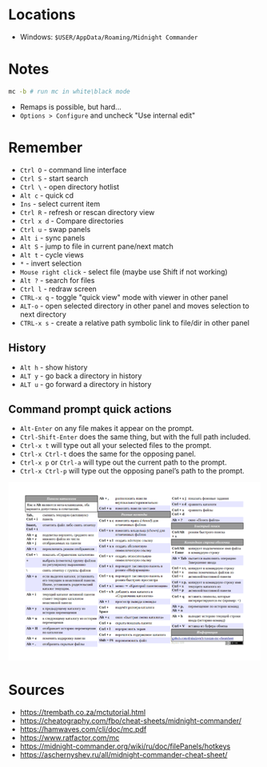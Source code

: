 # Locations
- Windows: `$USER/AppData/Roaming/Midnight Commander`

# Notes
```bash
mc -b # run mc in white\black mode
```
- Remaps is possible, but hard...
- `Options > Configure` and uncheck "Use internal edit"

# Remember
- `Ctrl O` - command line interface
- `Ctrl S` - start search
- `Ctrl \` - open directory hotlist
- `Alt c` - quick cd
- `Ins` - select current item
- `Ctrl R` - refresh or rescan directory view
- `Ctrl x d` - Compare directories
- `Ctrl u` - swap panels
- `Alt i` - sync panels
- `Alt S` - jump to file in current pane/next match
- `Alt t` - cycle views
- `*` - invert selection
- `Mouse right click` - select file (maybe use Shift if not working)
- `Alt ?` - search for files
- `Ctrl l` - redraw screen
- `CTRL-x q` - toggle "quick view" mode with viewer in other panel
- `ALT-o` - open selected directory in other panel and moves selection to next directory
- `CTRL-x s` - create a relative path symbolic link to file/dir in other panel

## History
- `Alt h` - show history
- `ALT y` - go back a directory in history 
- `ALT u` - go forward a directory in history 

## Command prompt quick actions
- `Alt-Enter` on any file makes it appear on the prompt.
- `Ctrl-Shift-Enter` does the same thing, but with the full path
included.
- `Ctrl-x t` will type out all your selected files to the prompt.
- `Ctrl-x Ctrl-t` does the same for the opposing panel.
- `Ctrl-x p` or `Ctrl-a` will type out the current path to the prompt.
- `Ctrl-x Ctrl-p` will type out the opposing panel’s path to the
prompt.

![Alt text](image.png)

# Sources
- https://trembath.co.za/mctutorial.html
- https://cheatography.com/fbo/cheat-sheets/midnight-commander/
- https://hamwaves.com/cli/doc/mc.pdf
- https://www.ratfactor.com/mc
- https://midnight-commander.org/wiki/ru/doc/filePanels/hotkeys
- https://aschernyshev.ru/all/midnight-commander-cheat-sheet/